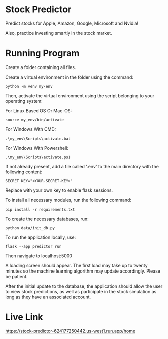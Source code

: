 # Stock Predictor

Predict stocks for Apple, Amazon, Google, Microsoft and Nvidia!

Also, practice investing smartly in the stock market.

# Running Program

Create a folder containing all files.

Create a virtual environment in the folder using the command:
```
python -m venv my-env
```
Then, activate the virtual environment using the script belonging to your operating system:

For Linux Based OS Or Mac-OS:
```
source my_env/bin/activate
```

For Windows With CMD:
```
.\my_env\Scripts\activate.bat
```

For Windows With Powershell:
```
.\my_env\Scripts\activate.ps1
```

If not already present, add a file called '.env' to the main directory with the following content:
```
SECRET_KEY="<YOUR-SECRET-KEY>"
```
Replace <YOUR-SECRET-KEY> with your own key to enable flask sessions.

To install all necessary modules, run the following command:
```
pip install -r requirements.txt
```

To create the necessary databases, run:
```
python data/init_db.py
```

To run the application locally, use:
```
flask --app predictor run
```

Then navigate to localhost:5000

A loading screen should appear. The first load may take up to twenty minutes so the machine learning algorithm may update accordingly. Please be patient.

After the initial update to the database, the application should allow the user to view stock predictions, as well as participate in the stock simulation as long as they have an associated account.

# Live Link
https://stock-predictor-624177250442.us-west1.run.app/home
